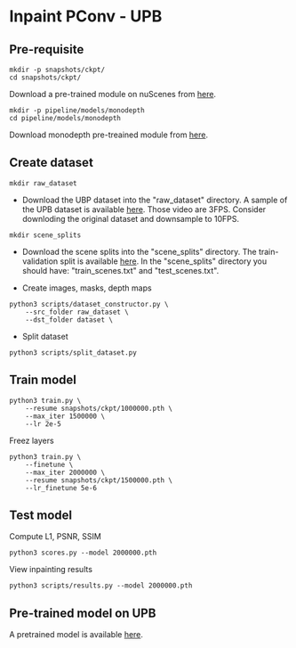# Inpaint PConv - UPB


## Pre-requisite
```shell
mkdir -p snapshots/ckpt/
cd snapshots/ckpt/
```

Download a pre-trained module on nuScenes from <a href="https://drive.google.com/drive/folders/1PgYO_5Z8z8heR4jA-6PmODHOf259z0RX?usp=sharing">here</a>.

```shell
mkdir -p pipeline/models/monodepth
cd pipeline/models/monodepth
```

Download monodepth pre-treained module from <a href="https://drive.google.com/drive/folders/18kTR4PaRlQIeEFJ2gNkiXYnFcTfyrRNH?usp=sharing">here</a>.

## Create dataset

```shell
mkdir raw_dataset
```

* Download the UBP dataset into the "raw_dataset" directory. A sample of the UPB dataset is available <a href="https://drive.google.com/drive/folders/1p_2-_Xo-Wd9MCnkYqPfGyKs2BnbeApqn?usp=sharing">here</a>. Those video are 3FPS. Consider downloding the original dataset and downsample to 10FPS.

```shell
mkdir scene_splits
```

* Download the scene splits into the "scene_splits" directory. The train-validation split is available <a href="https://github.com/RobertSamoilescu/UPB-Dataset-Split">here</a>.
In the "scene_splits" directory you should have: "train_scenes.txt" and "test_scenes.txt".

* Create images, masks, depth maps

```shell
python3 scripts/dataset_constructor.py \
	--src_folder raw_dataset \
	--dst_folder dataset \
```

* Split dataset
``` shell
python3 scripts/split_dataset.py
```

## Train model

```shell
python3 train.py \
	--resume snapshots/ckpt/1000000.pth \
	--max_iter 1500000 \
	--lr 2e-5
```

Freez layers 

```shell
python3 train.py \
	--finetune \
	--max_iter 2000000 \
	--resume snapshots/ckpt/1500000.pth \
	--lr_finetune 5e-6
```

## Test model

Compute L1, PSNR, SSIM
```shell
python3 scores.py --model 2000000.pth
```

View inpainting results
```shell
python3 scripts/results.py --model 2000000.pth
```

## Pre-trained model on UPB
A pretrained model is available <a href="https://drive.google.com/drive/folders/1oeVxVnR5BIZ1QM-ClY6Xa4CogxTQzmZx?usp=sharing">here</a>.